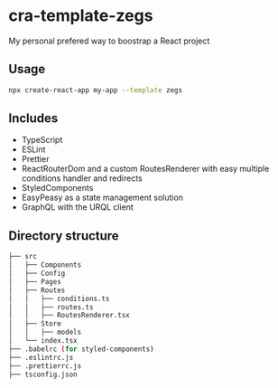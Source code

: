 # cra-template-zegs

My personal prefered way to boostrap a React project

## Usage

```sh
npx create-react-app my-app --template zegs
```

## Includes

- TypeScript
- ESLint
- Prettier
- ReactRouterDom and a custom RoutesRenderer with easy multiple conditions handler and redirects
- StyledComponents
- EasyPeasy as a state management solution
- GraphQL with the URQL client

## Directory structure

```bash
├── src
│   ├── Components
│   ├── Config
│   ├── Pages
│   ├── Routes
│   │   ├── conditions.ts
│   │   ├── routes.ts
│   │   ├── RoutesRenderer.tsx
│   ├── Store
│   │   ├── models
│   └── index.tsx
├── .babelrc (for styled-components)
├── .eslintrc.js
├── .prettierrc.js
├── tsconfig.json
```
